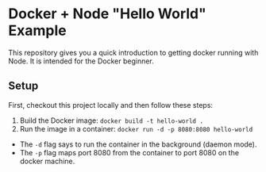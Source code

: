 # Docker + Node "Hello World" Example

This repository gives you a quick introduction to getting docker running with Node. It is intended for the Docker beginner.

## Setup

First, checkout this project locally and then follow these steps:

1. Build the Docker image: `docker build -t hello-world .`
2. Run the image in a container: `docker run -d -p 8080:8080 hello-world`

- The `-d` flag says to run the container in the background (daemon mode).
- The `-p` flag maps port 8080 from the container to port 8080 on the docker machine.
